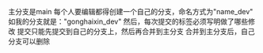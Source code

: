 主分支是main
每个人要编辑都得创建一个自己的分支，命名方式为"name_dev"
如我的分支就是："gonghaixin_dev"
然后，每次提交的标签必须写明做了哪些修改
提交只能先提交到自己的分支上，然后再合并到主分支
合并到主分支后，自己分支可以删除